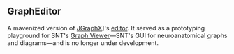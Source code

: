 ## GraphEditor

A mavenized version of [JGraphX](https://github.com/jgraph/jgraphx)]'s [editor](https://github.com/jgraph/jgraphx/tree/master/examples/com/mxgraph/examples/swing/editor). It served as a prototyping playground for SNT's [Graph Viewer](https://github.com/morphonets/SNT/tree/master/src/main/java/sc/fiji/snt/viewer)—SNT's GUI for neuroanatomical graphs and diagrams—and is no longer under development.


